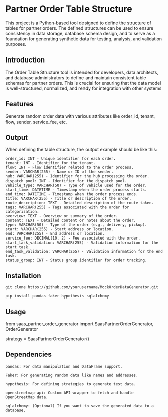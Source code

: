 # Partner Order Table Structure
This project is a Python-based tool designed to define the structure of tables for partner orders.
The defined structures can be used to ensure consistency in data storage, database schema design, 
and to serve as a foundation for generating synthetic data for testing, analysis, and validation purposes.


## Introduction
The Order Table Structure tool is intended for developers, data architects, and database administrators to define and maintain consistent table schemas for partner orders. This is crucial for ensuring that the data model is well-structured, normalized, and ready for integration with other systems


## Features
Generate random order data with various attributes like order_id, tenant, flow, sender, service_fee, etc.

## Output

When defining the table structure, the output example should be like this:

    order_id: INT - Unique identifier for each order.
    tenant: INT - Identifier for the tenant.
    flow: INT - Flow identifier related to the order process.
    sender: VARCHAR(255) - Name or ID of the sender.
    hub: VARCHAR(255) - Identifier for the hub processing the order.
    dispatch_pool: INT - Identifier for the dispatch pool.
    vehicle_type: VARCHAR(50) - Type of vehicle used for the order.
    start_time: DATETIME - Timestamp when the order process starts.
    end_time: DATETIME - Timestamp when the order process ends.
    title: VARCHAR(255) - Title or description of the order.
    route_description: TEXT - Detailed description of the route taken.
    tags: VARCHAR(255) - Tags associated with the order for categorization.
    overview: TEXT - Overview or summary of the order.
    content: TEXT - Detailed content or notes about the order.
    type: VARCHAR(50) - Type of the order (e.g., delivery, pickup).
    start: VARCHAR(255) - Start address or location.
    end: VARCHAR(255) - End address or location.
    service_fee: DECIMAL(10, 2) - Fee associated with the order.
    start_task_validation: VARCHAR(255) - Validation information for the start task.
    end_task_validation: VARCHAR(255) - Validation information for the end task.
    status_group: INT - Status group identifier for order tracking.

## Installation

    git clone https://github.com/yourusername/MockOrderDataGenerator.git

    pip install pandas faker hypothesis sqlalchemy


## Usage

from saas_partner_order_generator import SaasPartnerOrderGenerator, OrderGenerator

strategy = SaasPartnerOrderGenerator()


## Dependencies

    pandas: For data manipulation and DataFrame support.
    
    Faker: For generating random data like names and addresses.
    
    hypothesis: For defining strategies to generate test data.
    
    openstreetmap-api: Custom API wrapper to fetch and handle OpenStreetMap data.
    
    sqlalchemy: (Optional) If you want to save the generated data to a database.
